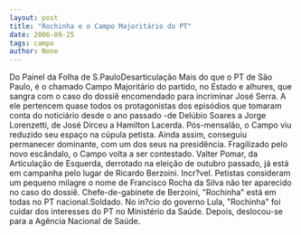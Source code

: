 ```yaml
---
layout: post
title: "Rochinha e o Campo Majoritário do PT"
date: 2006-09-25
tags: campo
author: None
---
```

Do Painel da Folha de S.PauloDesarticulação Mais do que o PT de São Paulo, é o chamado Campo Majoritário do partido, no Estado e alhures, que sangra com o caso do dossiê encomendado para incriminar José Serra. A ele pertencem quase todos os protagonistas dos episódios
 que tomaram conta do noticiário desde o ano passado -de Delúbio Soares a Jorge Lorenzetti, de José Dirceu a Hamilton Lacerda.
Pós-mensalão, o Campo viu reduzido seu espaço na cúpula petista. Ainda assim, conseguiu permanecer dominante, com um dos seus na presidência.
Fragilizado pelo novo escândalo, o Campo volta a ser contestado. Valter Pomar, da Articulação de Esquerda, derrotado na eleição de outubro passado, já está em campanha pelo lugar de Ricardo Berzoini.
Incr?vel. Petistas consideram um pequeno milagre o nome de Francisco Rocha da Silva não ter aparecido no caso do dossiê. Chefe-de-gabinete de Berzoini, \"Rochinha\" está em todas no PT nacional.Soldado. No in?cio do governo Lula, \"Rochinha\" foi cuidar dos interesses do PT no Ministério da Saúde. Depois, deslocou-se para a Agência Nacional de Saúde. 